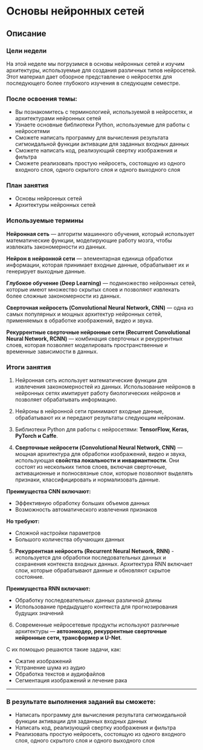 # Основы нейронных сетей
## Описание

### Цели недели

На этой неделе мы погрузимся в основы нейронных сетей и изучим архитектуры, используемые для создания различных типов нейросетей. Этот материал дает обзорное представление о нейросетях для последующего более глубокого изучения в следующем семестре.

### После освоения темы:
- Вы познакомитесь с терминологией, используемой в нейросетях, и архитектурами нейронных сетей
- Узнаете основные библиотеки Python, используемые для работы с нейросетями
- Сможете написать программу для вычисления результата сигмоидальной функции активации для заданных входных данных
- Сможете написать код, реализующий свертку изображения и фильтра
- Сможете реализовать простую нейросеть, состоящую из одного входного слоя, одного скрытого слоя и одного выходного слоя

### План занятия
- Основы нейронных сетей
- Архитектуры нейронных сетей

### Используемые термины

__Нейронная сеть__ — алгоритм машинного обучения, который использует математические функции, моделирующие работу мозга, чтобы извлекать закономерности из данных.

__Нейрон в нейронной сети__ — элементарная единица обработки информации, которая принимает входные данные, обрабатывает их и генерирует выходные данные.

__Глубокое обучение (Deep Learning)__ — подмножество нейронных сетей, которые имеют множество скрытых слоев и позволяют извлекать более сложные закономерности из данных.

__Сверточная нейросеть (Convolutional Neural Network, CNN)__ — одна из самых популярных и мощных архитектур нейронных сетей, применяемых в обработке изображений, видео и звука.

__Рекуррентные сверточные нейронные сети (Recurrent Convolutional Neural Network, RCNN)__ — комбинация сверточных и рекуррентных слоев, которая позволяет моделировать пространственные и временные зависимости в данных.

### Итоги занятия

1. Нейронная сеть использует математические функции для извлечения закономерностей из данных. Использование нейронов в нейронных сетях имитирует работу биологических нейронов и позволяет обрабатывать информацию. 


2. Нейроны в нейронной сети принимают входные данные, обрабатывают их и передают результаты следующим нейронам. 


3. Библиотеки Python для работы с нейросетями: __TensorFlow, Keras, PyTorch и Caffe__.


4. __Сверточные нейросети (Convolutional Neural Network, CNN)__ — мощная архитектура для обработки изображений, видео и звука, использующая __свойства локальности и инвариантности__. Они состоят из нескольких типов слоев, включая сверточные, активационные и полносвязные слои, которые позволяют выделять признаки, классифицировать и нормализовать данные.

__Преимущества CNN включают:__
- Эффективную обработку больших объемов данных
- Возможность автоматического извлечения признаков

__Но требуют:__
- Сложной настройки параметров
- Большого количества обучающих данных


5. __Рекуррентная нейросеть (Recurrent Neural Network, RNN)__ - используется для обработки последовательных данных и сохранения контекста входных данных. Архитектура RNN включает слои, которые обрабатывают данные и обновляют скрытое состояние.

__Преимущества RNN включают:__ 
- Обработку последовательных данных различной длины
- Использование предыдущего контекста для прогнозирования будущих значений


6. Современные нейросетевые продукты используют различные архитектуры — __автоэнкодер, рекуррентные сверточные нейронные сети, трансформер и U-Net__.

С их помощью решаются такие задачи, как: 
- Сжатие изображений
- Устранение шума из аудио
- Обработка текстов и аудиофайлов
- Сегментация изображений и лечение рака
---

### В результате выполнения заданий вы сможете:

- Написать программу для вычисления результата сигмоидальной функции активации для заданных входных данных
- Написать код, реализующий свертку изображения и фильтра
- Реализовать простую нейросеть, состоящую из одного входного слоя, одного скрытого слоя и одного выходного слоя